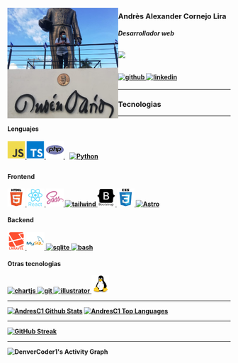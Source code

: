 
<p align="center">
  <p>
  <img align="left" width="250" height="250" src="./static/AndresC1.jpg" />

  <p align="left" width="320">
   <h3>Andrès Alexander Cornejo Lira</h3>
   <h6><b>Desarrollador web</h6>
  </p>

  <p align="left">
    <img width="320" src="https://spotify-github-profile.vercel.app/api/view.svg?uid=12171091485&cover_image=true&theme=natemoo-re&show_offline=false&background_color=121212&interchange=true&bar_color=53b14f&bar_color_cover=false">
  </p>
  </p>
</p><br/>

<a href="https://github.com/AndresC1" target="_blank">
<img src=https://img.shields.io/badge/github-%2324292e.svg?&style=for-the-badge&logo=github&logoColor=white alt=github style="margin-bottom: 5px;" />
</a>
<a href="https://linkedin.com/in/andres-alexander-cornejo-lira-5b4b85167" target="_blank">
<img src=https://img.shields.io/badge/linkedin-%231E77B5.svg?&style=for-the-badge&logo=linkedin&logoColor=white alt=linkedin style="margin-bottom: 5px;" />
</a>

---
<h3 align="left">Tecnologias</h3>

---
<h4 align="left">Lenguajes</h4>

<p align="left">
    <a href="https://developer.mozilla.org/en-US/docs/Web/JavaScript" target="_blank" rel="noreferrer"> <img src="https://raw.githubusercontent.com/devicons/devicon/master/icons/javascript/javascript-original.svg" alt="javascript" width="40" height="40"/>
       <a href="https://www.typescriptlang.org/" target="_blank" rel="noreferrer"> <img src="https://raw.githubusercontent.com/devicons/devicon/master/icons/typescript/typescript-original.svg" alt="typescript" width="40" height="40"/> </a>
       <a href="https://www.php.net" target="_blank" rel="noreferrer"> <img src="https://raw.githubusercontent.com/devicons/devicon/master/icons/php/php-original.svg" alt="php" width="40" height="40"/> </a>
      <a href="https://www.python.org/" target="_blank"><img style="margin: 10px" src="https://profilinator.rishav.dev/skills-assets/python-original.svg" alt="Python" height="40" /></a>
</p>


<h4 align="left">Frontend</h4>
<p align="left">
   <a href="https://www.w3.org/html/" target="_blank" rel="noreferrer"> <img src="https://raw.githubusercontent.com/devicons/devicon/master/icons/html5/html5-original-wordmark.svg" alt="html5" width="40" height="40"/> </a>
   <a href="https://reactjs.org/" target="_blank" rel="noreferrer"> <img src="https://raw.githubusercontent.com/devicons/devicon/master/icons/react/react-original-wordmark.svg" alt="react" width="40" height="40"/> </a>
   <a href="https://sass-lang.com" target="_blank" rel="noreferrer"> <img src="https://raw.githubusercontent.com/devicons/devicon/master/icons/sass/sass-original.svg" alt="sass" width="40" height="40"/> </a>
   <a href="https://tailwindcss.com/" target="_blank" rel="noreferrer"> <img src="https://www.vectorlogo.zone/logos/tailwindcss/tailwindcss-icon.svg" alt="tailwind" width="40" height="40"/> </a>
   <a href="https://getbootstrap.com" target="_blank" rel="noreferrer"> <img src="https://raw.githubusercontent.com/devicons/devicon/master/icons/bootstrap/bootstrap-plain-wordmark.svg" alt="bootstrap" width="40" height="40"/> </a>
   <a href="https://www.w3schools.com/css/" target="_blank" rel="noreferrer"> <img src="https://raw.githubusercontent.com/devicons/devicon/master/icons/css3/css3-original-wordmark.svg" alt="css3" width="40" height="40"/> </a>
   <a href="https://astro.build/" target="_blank" rel="noreferrer"> <img src="https://acldev.site/svg/AstroJS.svg" alt="Astro" width="35" height="35"/> </a>
</p>
       
<h4 align="left">Backend</h4>

<p>
   <a href="https://laravel.com/" target="_blank" rel="noreferrer"> <img src="https://raw.githubusercontent.com/devicons/devicon/master/icons/laravel/laravel-plain-wordmark.svg" alt="laravel" width="40" height="40"/> </a>
   <a href="https://www.mysql.com/" target="_blank" rel="noreferrer"> <img src="https://raw.githubusercontent.com/devicons/devicon/master/icons/mysql/mysql-original-wordmark.svg" alt="mysql" width="40" height="40"/> </a>
   <a href="https://www.sqlite.org/" target="_blank" rel="noreferrer"> <img src="https://www.vectorlogo.zone/logos/sqlite/sqlite-icon.svg" alt="sqlite" width="40" height="40"/> </a>
   <a href="https://www.gnu.org/software/bash/" target="_blank" rel="noreferrer"> <img src="https://www.vectorlogo.zone/logos/gnu_bash/gnu_bash-icon.svg" alt="bash" width="40" height="40"/> </a>
</p>
       
<h4 align="left">Otras tecnologias</h4>
<p align="left"> 
   <a href="https://www.chartjs.org" target="_blank" rel="noreferrer"> <img src="https://www.chartjs.org/media/logo-title.svg" alt="chartjs" width="40" height="40"/> </a>  
   <a href="https://git-scm.com/" target="_blank" rel="noreferrer"> <img src="https://www.vectorlogo.zone/logos/git-scm/git-scm-icon.svg" alt="git" width="40" height="40"/> </a>  
   <a href="https://www.adobe.com/in/products/illustrator.html" target="_blank" rel="noreferrer"> <img src="https://www.vectorlogo.zone/logos/adobe_illustrator/adobe_illustrator-icon.svg" alt="illustrator" width="40" height="40"/> </a> </a> 
   <a href="https://www.linux.org/" target="_blank" rel="noreferrer"> <img src="https://raw.githubusercontent.com/devicons/devicon/master/icons/linux/linux-original.svg" alt="linux" width="40" height="40"/> </a> 
    </p>

---

<a href="https://github.com/anuraghazra/github-readme-stats"><img alt="AndresC1 Github Stats" src="https://denvercoder1-github-readme-stats.vercel.app/api/?username=andresc1&show_icons=true&include_all_commits=true&count_private=true&theme=react&hide_border=true&bg_color=1F222E&title_color=F85D7F&icon_color=F8D866&locale=es" height="192px"/></a>
  <a href="https://github.com/anuraghazra/github-readme-stats"><img alt="AndresC1 Top Languages" src="https://denvercoder1-github-readme-stats.vercel.app/api/top-langs/?username=andresc1&langs_count=8&layout=compact&theme=react&hide_border=true&bg_color=1F222E&title_color=F85D7F&icon_color=F8D866&hide=Jupyter%20Notebook,Roff&locale=es" height="192px"/></a>
  
---

[![GitHub Streak](https://streak-stats.demolab.com?user=AndresC1&theme=highcontrast&border_radius=14&locale=es_NI&date_format=M%20j%5B%2C%20Y%5D&card_width=1000&fire=EB3434&sideNums=EBC634)](https://git.io/streak-stats)

---

<img alt="DenverCoder1's Activity Graph" src="https://github-readme-activity-graph.vercel.app/graph/?username=andresc1&bg_color=1F222E&color=25d865&line=fb8c00&point=FFFFFF&hide_border=true" />
